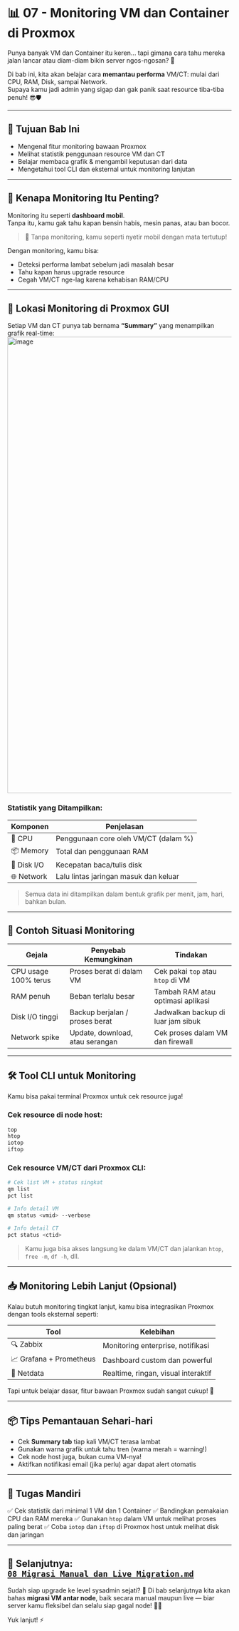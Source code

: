 # 📊 07 - Monitoring VM dan Container di Proxmox

Punya banyak VM dan Container itu keren... tapi gimana cara tahu mereka jalan lancar atau diam-diam bikin server ngos-ngosan? 🤯

Di bab ini, kita akan belajar cara **memantau performa** VM/CT: mulai dari CPU, RAM, Disk, sampai Network.  
Supaya kamu jadi admin yang sigap dan gak panik saat resource tiba-tiba penuh! 😎🛡️

---

## 🎯 Tujuan Bab Ini

- Mengenal fitur monitoring bawaan Proxmox
- Melihat statistik penggunaan resource VM dan CT
- Belajar membaca grafik & mengambil keputusan dari data
- Mengetahui tool CLI dan eksternal untuk monitoring lanjutan

---

## 🧠 Kenapa Monitoring Itu Penting?

Monitoring itu seperti **dashboard mobil**.  
Tanpa itu, kamu gak tahu kapan bensin habis, mesin panas, atau ban bocor.

> 🚗 Tanpa monitoring, kamu seperti nyetir mobil dengan mata tertutup!

Dengan monitoring, kamu bisa:
- Deteksi performa lambat sebelum jadi masalah besar
- Tahu kapan harus upgrade resource
- Cegah VM/CT nge-lag karena kehabisan RAM/CPU

---

## 📍 Lokasi Monitoring di Proxmox GUI

Setiap VM dan CT punya tab bernama **“Summary”** yang menampilkan grafik real-time:   
<img width="1280" height="1024" alt="image" src="https://github.com/user-attachments/assets/ed806112-e9a2-4e7e-ab56-5d2ee46644f7" />

### Statistik yang Ditampilkan:

| Komponen | Penjelasan |
|----------|------------|
| 🧠 CPU     | Penggunaan core oleh VM/CT (dalam %) |
| 📦 Memory  | Total dan penggunaan RAM |
| 💽 Disk I/O | Kecepatan baca/tulis disk |
| 🌐 Network | Lalu lintas jaringan masuk dan keluar |

> Semua data ini ditampilkan dalam bentuk grafik per menit, jam, hari, bahkan bulan.

---

## 🔎 Contoh Situasi Monitoring

| Gejala | Penyebab Kemungkinan | Tindakan |
|--------|----------------------|----------|
| CPU usage 100% terus | Proses berat di dalam VM | Cek pakai `top` atau `htop` di VM |
| RAM penuh | Beban terlalu besar | Tambah RAM atau optimasi aplikasi |
| Disk I/O tinggi | Backup berjalan / proses berat | Jadwalkan backup di luar jam sibuk |
| Network spike | Update, download, atau serangan | Cek proses dalam VM dan firewall |

---

## 🛠 Tool CLI untuk Monitoring

Kamu bisa pakai terminal Proxmox untuk cek resource juga!

### Cek resource di node host:
```bash
top
htop
iotop
iftop
````

### Cek resource VM/CT dari Proxmox CLI:

```bash
# Cek list VM + status singkat
qm list
pct list

# Info detail VM
qm status <vmid> --verbose

# Info detail CT
pct status <ctid>
```

> Kamu juga bisa akses langsung ke dalam VM/CT dan jalankan `htop`, `free -m`, `df -h`, dll.

---

## 📥 Monitoring Lebih Lanjut (Opsional)

Kalau butuh monitoring tingkat lanjut, kamu bisa integrasikan Proxmox dengan tools eksternal seperti:

| Tool                    | Kelebihan                           |
| ----------------------- | ----------------------------------- |
| 🔍 Zabbix               | Monitoring enterprise, notifikasi   |
| 📈 Grafana + Prometheus | Dashboard custom dan powerful       |
| 🧭 Netdata              | Realtime, ringan, visual interaktif |

Tapi untuk belajar dasar, fitur bawaan Proxmox sudah sangat cukup! 🙌

---

## 📦 Tips Pemantauan Sehari-hari

* Cek **Summary tab** tiap kali VM/CT terasa lambat
* Gunakan warna grafik untuk tahu tren (warna merah = warning!)
* Cek node host juga, bukan cuma VM-nya!
* Aktifkan notifikasi email (jika perlu) agar dapat alert otomatis

---

## 🎯 Tugas Mandiri

✅ Cek statistik dari minimal 1 VM dan 1 Container
✅ Bandingkan pemakaian CPU dan RAM mereka
✅ Gunakan `htop` dalam VM untuk melihat proses paling berat
✅ Coba `iotop` dan `iftop` di Proxmox host untuk melihat disk dan jaringan

---

## 🔗 Selanjutnya: [`08_Migrasi_Manual_dan_Live_Migration.md`](08_Migrasi_Manual_dan_Live_Migration.md)

Sudah siap upgrade ke level sysadmin sejati? 💼
Di bab selanjutnya kita akan bahas **migrasi VM antar node**, baik secara manual maupun live — biar server kamu fleksibel dan selalu siap gagal node! 🔄🧠

Yuk lanjut! ⚡

